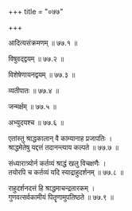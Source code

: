 +++
title = "०७७"

+++

आदित्यसंक्रमणम् ॥ ७७.१ ॥

विषुवद्द्वयम् ॥ ७७.२ ॥

विशेषेणायनद्वयम् ॥ ७७.३ ॥

व्यतीपातः ॥ ७७.४ ॥

जन्मर्क्षम् ॥ ७७.५ ॥

अभ्युदयश्च ॥ ७७.६ ॥

एतांस्तु श्राद्धकालान् वै काम्यानाह प्रजापतिः  ।  
श्राद्धमेतेषु यद्दत्तं तदानन्त्याय कल्पते  ॥ ७७.७ ॥

संध्यारात्र्योर्न कर्तव्यं श्राद्धं खलु विचक्षणैः  ।  
तयोरपि च कर्तव्यं यदि स्याद्राहुदर्शनम्  ॥ ७७.८ ॥

राहुदर्शनदत्तं हि श्राद्धमाचन्द्रतारकम्  ।  
गुणवत्सर्वकामीयं पितॄणामुपतिष्ठते  ॥ ७७.९ ॥


